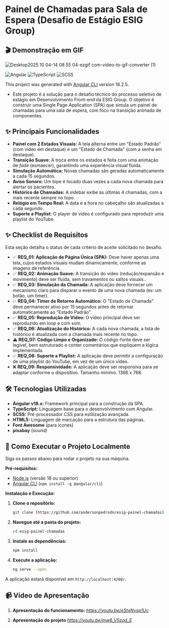# Painel de Chamadas para Sala de Espera (Desafio de Estágio ESIG Group)

<!-- <img width="1897" height="895" alt="Captura de tela 2025-10-03 211552" src="https://github.com/user-attachments/assets/a9054529-1405-46b9-8abc-60df5e1f0376" /> -->
## 🎬 Demonstração em GIF

![Desktop2025 10 04-14 08 55 04-ezgif com-video-to-gif-converter (1)](https://github.com/user-attachments/assets/c6835044-eb20-444a-8740-6f332d88a98e)


![Angular](https://img.shields.io/badge/Angular-DD0031?style=for-the-badge&logo=angular&logoColor=white)
![TypeScript](https://img.shields.io/badge/TypeScript-007ACC?style=for-the-badge&logo=typescript&logoColor=white)
![SCSS](https://img.shields.io/badge/SCSS-CC6699?style=for-the-badge&logo=sass&logoColor=white)

This project was generated with [Angular CLI](https://github.com/angular/angular-cli) version 18.2.5.

- Este projeto é a solução para o desafio técnico do processo seletivo de estágio em Desenvolvimento Front-end da ESIG Group. O objetivo é construir uma Single Page Application (SPA) que simula um painel de chamadas para uma sala de espera, com foco na transição animada de componentes.

## ✨ Principais Funcionalidades

* **Painel com 2 Estados Visuais:** A tela alterna entre um "Estado Padrão" (com vídeo em destaque) e um "Estado de Chamada" (com a senha em destaque).
* **Transição Suave:** A troca entre os estados é feita com uma animação de *fade* (esmaecer), garantindo uma experiência visual fluida.
* **Simulação Automática:** Novas chamadas são geradas automaticamente a cada 15 segundos.
* **Aviso Sonoro:** Um bipe é tocado duas vezes a cada nova chamada para alertar os pacientes.
* **Histórico de Chamadas:** A sidebar exibe as últimas 4 chamadas, com a mais recente sempre no topo.
* **Relógio em Tempo Real:** A data e a hora no cabeçalho são atualizadas a cada segundo.
* **Suporte a Playlist:** O player de vídeo é configurado para reproduzir uma playlist do YouTube.

## ✨ Checklist de Requisitos

Esta seção detalha o status de cada critério de aceite solicitado no desafio.

* ✅ **REQ_01: Aplicação de Página Única (SPA):** Deve haver apenas uma tela, cujos estados visuais
mudam dinamicamente, conforme as imagens de
referência.
* ✅ **REQ_02: Animação Suave:** A transição do vídeo (redução/expansão e movimento)
deve ser fluida, sem travamentos ou saltos visuais..
* ✅ **REQ_03: Simulação da Chamada:** A aplicação deve fornecer um mecanismo claro para
disparar o evento de uma nova chamada (ex: um botão,
um timer).
* ✅ **REQ_04: Timer de Retorno Automático:** O "Estado de Chamada" deve permanecer ativo por 15
segundos antes de retornar automaticamente ao "Estado
Padrão".
* ✅ **REQ_05: Reprodução de Vídeo:** O vídeo principal deve ser reproduzido em loop e com
som.
* ✅ **REQ_06: Atualização do Histórico:** A cada nova chamada, a lista de histórico é atualizada com a chamada mais recente no topo.
* ⚠️ **REQ_07: Código Limpo e Organizado:** O código-fonte deve ser legível, bem estruturado e conter
comentários que expliquem a lógica implementada.
* ✅ **REQ_08: Suporte a Playlist:** A aplicação deve permitir a configuração de uma playlist
do YouTube, em vez de um único vídeo.
* ❌ **REQ_09: Responsividade:** A aplicação deve ser responsiva para se adaptar
conforme o dispositivo. Tamanho mínimo: 1366 x 768.

## 🛠️ Tecnologias Utilizadas

* **Angular v18.x:** Framework principal para a construção da SPA.
* **TypeScript:** Linguagem base para o desenvolvimento com Angular.
* **SCSS:** Pré-processador CSS para estilização avançada.
* **HTML5:** Linguagem de marcação para a estrutura das páginas.
* **Font Awesome** (para ícones)
* **pixabay** (sound)


## 🚀 Como Executar o Projeto Localmente

Siga os passos abaixo para rodar o projeto na sua máquina.

**Pré-requisitos:**
* [Node.js](https://nodejs.org/) (versão 18 ou superior)
* [Angular CLI](https://angular.dev/cli) (`npm install -g @angular/cli`)

**Instalação e Execução:**

1.  **Clone o repositório:**
    ```bash
    git clone (https://github.com/andersonpedrodn/esig-painel-chamadas)
    ```

2.  **Navegue até a pasta do projeto:**
    ```bash
    cd esig-painel-chamadas
    ```

3.  **Instale as dependências:**
    ```bash
    npm install
    ```

4.  **Execute a aplicação:**
    ```bash
    ng serve --open
    ```

A aplicação estará disponível em `http://localhost:4200/`.


## 📹 Vídeo de Apresentação 

1. **Apresentação do funcionamento:**
*https://youtu.be/eStxNvsp1Uc*

2. **Apresentação do projeto**
*https://youtu.be/mw6_V5zod_E*

